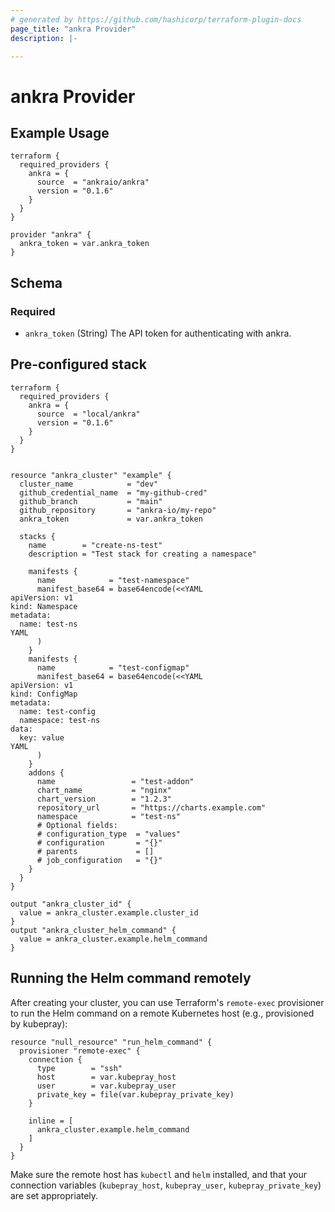 ```yaml
---
# generated by https://github.com/hashicorp/terraform-plugin-docs
page_title: "ankra Provider"
description: |-

---
```



# ankra Provider



## Example Usage


```hcl
terraform {
  required_providers {
    ankra = {
      source  = "ankraio/ankra"
      version = "0.1.6"
    }
  }
}

provider "ankra" {
  ankra_token = var.ankra_token
}
```

<!-- schema generated by tfplugindocs -->
## Schema

### Required

- `ankra_token` (String) The API token for authenticating with ankra.


## Pre-configured stack
```hcl
terraform {
  required_providers {
    ankra = {
      source  = "local/ankra"
      version = "0.1.6"
    }
  }
}


resource "ankra_cluster" "example" {
  cluster_name            = "dev"
  github_credential_name  = "my-github-cred"
  github_branch           = "main"
  github_repository       = "ankra-io/my-repo"
  ankra_token             = var.ankra_token

  stacks {
    name        = "create-ns-test"
    description = "Test stack for creating a namespace"

    manifests {
      name            = "test-namespace"
      manifest_base64 = base64encode(<<YAML
apiVersion: v1
kind: Namespace
metadata:
  name: test-ns
YAML
      )
    }
    manifests {
      name            = "test-configmap"
      manifest_base64 = base64encode(<<YAML
apiVersion: v1
kind: ConfigMap
metadata:
  name: test-config
  namespace: test-ns
data:
  key: value
YAML
      )
    }
    addons {
      name                 = "test-addon"
      chart_name           = "nginx"
      chart_version        = "1.2.3"
      repository_url       = "https://charts.example.com"
      namespace            = "test-ns"
      # Optional fields:
      # configuration_type  = "values"
      # configuration       = "{}"
      # parents             = []
      # job_configuration   = "{}"
    }
  }
}

output "ankra_cluster_id" {
  value = ankra_cluster.example.cluster_id
}
output "ankra_cluster_helm_command" {
  value = ankra_cluster.example.helm_command
}
```

## Running the Helm command remotely

After creating your cluster, you can use Terraform's `remote-exec` provisioner to run the Helm command on a remote Kubernetes host (e.g., provisioned by kubepray):

```hcl
resource "null_resource" "run_helm_command" {
  provisioner "remote-exec" {
    connection {
      type        = "ssh"
      host        = var.kubepray_host
      user        = var.kubepray_user
      private_key = file(var.kubepray_private_key)
    }

    inline = [
      ankra_cluster.example.helm_command
    ]
  }
}
```

Make sure the remote host has `kubectl` and `helm` installed, and that your connection variables (`kubepray_host`, `kubepray_user`, `kubepray_private_key`) are set appropriately.
```


